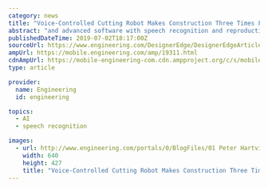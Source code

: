 ```yaml
---
category: news
title: "Voice-Controlled Cutting Robot Makes Construction Three Times Faster"
abstract: "and advanced software with speech recognition and reproduction. Each carpenter wears a headset so that his hands are free to measure and install. The robot asks for the information it needs on an ongoing basis. For example, it says \"side?\" \"top?\""
publishedDateTime: 2019-07-02T18:17:00Z
sourceUrl: https://www.engineering.com/DesignerEdge/DesignerEdgeArticles/ArticleID/19311/Voice-Controlled-Cutting-Robot-Makes-Construction-Three-Times-Faster.aspx
ampUrl: https://mobile.engineering.com/amp/19311.html
cdnAmpUrl: https://mobile-engineering-com.cdn.ampproject.org/c/s/mobile.engineering.com/amp/19311.html
type: article

provider:
  name: Engineering
  id: engineering

topics:
  - AI
  - speech recognition

images:
  - url: http://www.engineering.com/portals/0/BlogFiles/01 Peter Hartvigsen CEO_Kobots_ foto Nils Lund (1).jpg
    width: 640
    height: 427
    title: "Voice-Controlled Cutting Robot Makes Construction Three Times Faster"
---
```

